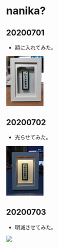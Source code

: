 # nanika?

## 20200701
 - 額に入れてみた。

<img src="./data/20200701/EbxpCIoU4AAqnQ_.jpg" width="20%">

## 20200702
 - 光らせてみた。

<img src="./data/20200702/Eb2vSyiVAAELUys.jpg" width="20%">

## 20200703
 - 明滅させてみた。

 <img src="./data/20200703/20200703_010657.gif" width="20%">
